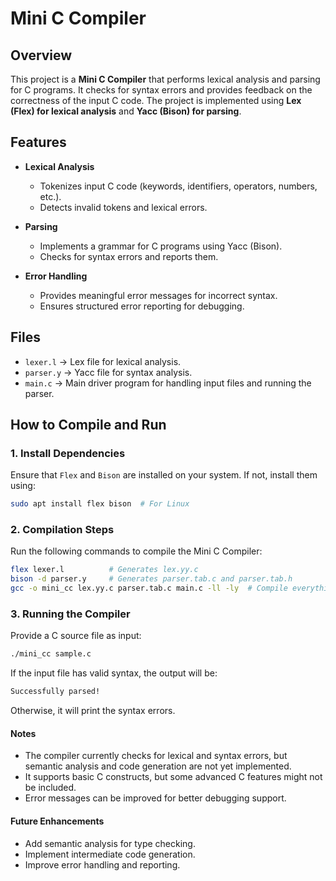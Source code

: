 # Mini C Compiler

## Overview
This project is a **Mini C Compiler** that performs lexical analysis and parsing for C programs. It checks for syntax errors and provides feedback on the correctness of the input C code. The project is implemented using **Lex (Flex) for lexical analysis** and **Yacc (Bison) for parsing**.

## Features
- **Lexical Analysis**  
  - Tokenizes input C code (keywords, identifiers, operators, numbers, etc.).  
  - Detects invalid tokens and lexical errors.  

- **Parsing**  
  - Implements a grammar for C programs using Yacc (Bison).  
  - Checks for syntax errors and reports them.  

- **Error Handling**  
  - Provides meaningful error messages for incorrect syntax.  
  - Ensures structured error reporting for debugging.  

## Files
- `lexer.l` → Lex file for lexical analysis.  
- `parser.y` → Yacc file for syntax analysis.  
- `main.c` → Main driver program for handling input files and running the parser.  

## How to Compile and Run
### 1. Install Dependencies  
Ensure that `Flex` and `Bison` are installed on your system. If not, install them using:  
```bash
sudo apt install flex bison  # For Linux
```
### 2. Compilation Steps
Run the following commands to compile the Mini C Compiler:

```bash
flex lexer.l          # Generates lex.yy.c
bison -d parser.y     # Generates parser.tab.c and parser.tab.h
gcc -o mini_cc lex.yy.c parser.tab.c main.c -ll -ly  # Compile everything
```
### 3. Running the Compiler
Provide a C source file as input:

```bash
./mini_cc sample.c
```

If the input file has valid syntax, the output will be:

```bash
Successfully parsed!
```
Otherwise, it will print the syntax errors.


#### Notes
- The compiler currently checks for lexical and syntax errors, but semantic analysis and code generation are not yet implemented.
- It supports basic C constructs, but some advanced C features might not be included.
- Error messages can be improved for better debugging support.
#### Future Enhancements
- Add semantic analysis for type checking.
- Implement intermediate code generation.
- Improve error handling and reporting.
